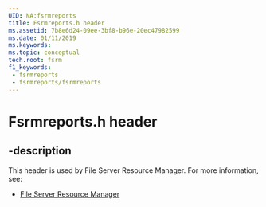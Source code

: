 ```yaml
---
UID: NA:fsrmreports
title: Fsrmreports.h header
ms.assetid: 7b8e6d24-09ee-3bf8-b96e-20ec47982599
ms.date: 01/11/2019
ms.keywords: 
ms.topic: conceptual
tech.root: fsrm
f1_keywords:
 - fsrmreports
 - fsrmreports/fsrmreports
---
```


# Fsrmreports.h header


## -description

This header is used by File Server Resource Manager. For more information, see:

- [File Server Resource Manager](../_fsrm/index.md)

